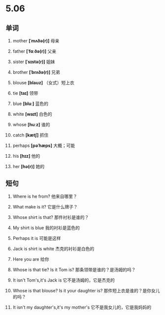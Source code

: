 # 5.06

## 单词

1. mother **[ˈmʌðə(r)]** 母亲

2. father **[ˈfɑːðə(r)]** 父亲

3. sister **[ˈsɪstə(r)]** 姐妹

4. brother **[ˈbrʌðə(r)]** 兄弟

5. blouse **[blaʊz]** （女式）短上衣

6. tie **[taɪ]** 领带

7. blue **[bluː]** 蓝色的

8. white **[waɪt]** 白色的

9. whose **[huːz]** 谁的

10. catch **[kætʃ]** 抓住

11. perhaps **[pəˈhæps]** 大概；可能

12. his **[hɪz]** 他的

13. her **[hə(r)]** 她的

## 短句

1. Where is he from?
   他来自哪里？

2. What make is it?
   它是什么牌子？

3. Whose shirt is that?
   那件衬衫是谁的？

4. My shirt is blue
   我的衬衫是蓝色的

5. Perhaps it is
   可能是这样

6. Jack is shirt is white
   杰克的衬衫是白色的

7. Here you are
   给你

8. Whose is that tie? Is it Tom is?
   那条领带是谁的？是汤姆的吗？

9. It isn't Tom's,it's Jack is
   它不是汤姆的，它是杰克的

10. Whose is that blouse? Is it your daughter is?
    那件短上衣是谁的？是你女儿的吗？

11. It isn't my daughter's,it's my mother's
    它不是我女儿的，它是我妈妈的
